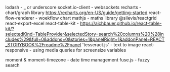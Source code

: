 

lodash - _ or underscore
socket.io-client - websockets
recharts - chart/graph library https://recharts.org/en-US/guide/getting-started
react-flow-renderer - woekflow chart
mathjs - maths library
@silevis/reactgrid 
react-export-excel
react-table-kit - https://aichbauer.github.io/react-table-kit/?selectedKind=TableProvider&selectedStory=search%20columns%20%28includes%29&full=0&addons=0&stories=1&panelRight=1&addonPanel=REACT_STORYBOOK%2Freadme%2Fpanel
'tesseract.js' - text to image 
react-responsive - using media queries for screensize variables

moment &  moment-timezone - date time management
fuse.js - fuzzy search
